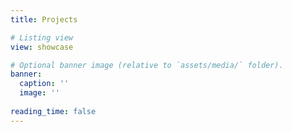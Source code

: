 ```yaml
---
title: Projects

# Listing view
view: showcase

# Optional banner image (relative to `assets/media/` folder).
banner:
  caption: ''
  image: ''
  
reading_time: false
---
```

